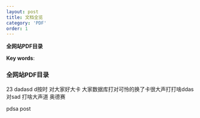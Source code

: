 ```yaml
---
layout: post
title: 文档全览
category: 'PDF'
order: 1
---
```



**全网站PDF目录**

**Key words**:

### 全网站PDF目录

23
dadasd
d按时
对大家好大卡
大家数据库打对可怜的换了卡很大声打打啥ddas对sad
 打啥大声道 奥德赛

pdsa
post